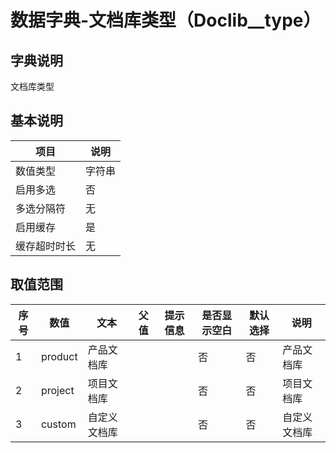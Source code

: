 # 数据字典-文档库类型（Doclib__type）
## 字典说明
文档库类型

## 基本说明
| 项目 | 说明 |
| ---- | ---- |
| 数值类型 | 字符串 |
| 启用多选 | 否 |
| 多选分隔符 | 无 |
| 启用缓存 | 是 |
| 缓存超时时长 | 无 |

## 取值范围
| 序号 | 数值 | 文本 | 父值 | 提示信息 | 是否显示空白 | 默认选择 | 说明 |
| ---- | ---- | ---- | ---- | ---- | ---- | ---- | ---- |
| 1 | product | 产品文档库 |  |  | 否 | 否 | 产品文档库 |
| 2 | project | 项目文档库 |  |  | 否 | 否 | 项目文档库 |
| 3 | custom | 自定义文档库 |  |  | 否 | 否 | 自定义文档库 |

